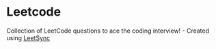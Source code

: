 # Leetcode
Collection of LeetCode questions to ace the coding interview! - Created using [LeetSync](https://github.com/LeetSync/LeetSync)
